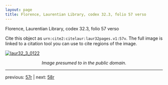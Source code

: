 ```yaml
---
layout: page
title: Florence, Laurentian Library, codex 32.3, folio 57 verso
---
```


Florence, Laurentian Library, codex 32.3, folio 57 verso

Cite this object as `urn:cite2:citelaur:laur32pages.v1:57v`.  The full image is linked to a citation tool you can use to cite regions of the image.

[![laur32_3_0122](http://www.homermultitext.org/iipsrv?IIIF=/project/homer/pyramidal/deepzoom/citelaur/laur32imgs/v1/laur32_3_0122.tif/full/800,/0/default.jpg)](http://www.homermultitext.org/ict2/?urn=urn:cite2:citelaur:laur32imgs.v1:laur32_3_0122) 

<p style="text-align: center; font-style: italic;">Image presumed to in the public domain.</p>

---

previous: [57r](../57r/) | next: [58r](../58r/)